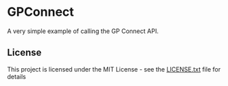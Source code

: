 # GPConnect 

A very simple example of calling the GP Connect API.

## License

This project is licensed under the MIT License - see the [LICENSE.txt](LICENSE.txt) file for details
